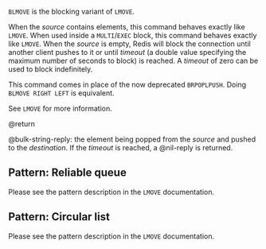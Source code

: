 `BLMOVE` is the blocking variant of `LMOVE`.

When the _source_ contains elements, this command behaves exactly like `LMOVE`.
When used inside a `MULTI`/`EXEC` block, this command behaves exactly like `LMOVE`.
When the _source_ is empty, Redis will block the connection until another client pushes to it or until _timeout_ (a double value specifying the maximum number of seconds to block) is reached.
A _timeout_ of zero can be used to block indefinitely.

This command comes in place of the now deprecated `BRPOPLPUSH`. Doing
`BLMOVE RIGHT LEFT` is equivalent.

See `LMOVE` for more information.

@return

@bulk-string-reply: the element being popped from the _source_ and pushed to the _destination_.
If the _timeout_ is reached, a @nil-reply is returned.

## Pattern: Reliable queue

Please see the pattern description in the `LMOVE` documentation.

## Pattern: Circular list

Please see the pattern description in the `LMOVE` documentation.
